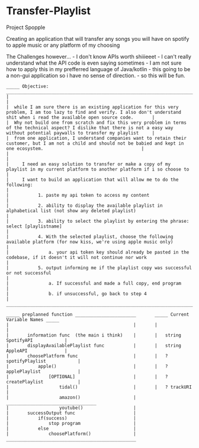 # Transfer-Playlist

Project Spopple

Creating an application that will transfer any songs you will have on spotify to apple music or any platform of my choosing

The Challenges however...
    - I don't know APIs worth shiiieeet
    - I can't really understand what the API code is even saying sometimes
    - I am not sure how to apply this in my prefferred language of Java/kotlin
    - this going to be a non-gui application so i have no sense of direction.
    - so this will be fun.

    _____ Objective: ____________________________________________________________________________________________________________________________________________________________________________
    |                                                                                                                                                                                           |
    |  while I am sure there is an existing application for this very problem, I am too lazy to find and verify. I also don't understand shit when i read the available open source code.       |
    |  Why not build one from scratch and fix this very problem in terms of the technical aspect? I dislike that there is not a easy way without potential paywalls to transfer my playlist     |
    |  from one application, I understand companies want to retain their customer, but I am not a child and should not be babied and kept in one ecosystem.                                     |
    |                                                                                                                                                                                           |
    |     I need an easy solution to transfer or make a copy of my playlist in my current platform to another platform if i so choose to                                                        |
    |     I want to build an application that will allow me to do the following:                                                                                                                |
    |           1. paste my api token to access my content                                                                                                                                      |
    |           2. ability to display the available playlist in alphabetical list (not show any deleted playlist)                                                                               |
    |           3. ability to select the playlist by entering the phrase: select [playlistname]                                                                                                 |
    |           4. With the selected playlist, choose the following available platform (for now kiss, we're using apple music only)                                                             |
    |               a. your api token key should already be pasted in the codebase, if it doesn't it will not continue nor work                                                                 |
    |           5. output informing me if the playlist copy was successful or not successful                                                                                                    |
    |               a. If successful and made a full copy, end program                                                                                                                          |
    |               b. if unsuccessful, go back to step 4                                                                                                                                       |
    _____________________________________________________________________________________________________________________________________________________________________________________________

    _____ preplanned function _______________________       _____ Current Variable Names _____
    |                                               |       |                                |
    |       information func  (the main i think)    |       |   string SpotifyAPI            |
    |       displayAvailablePlaylist func           |       |   string AppleAPI              |
    |       choosePlatform func                     |       |   ? spotifyPlaylist            |
    |           apple()                             |       |   ? applePlaylist              |
    |               [OPTIONAL]                      |       |   ? createPlaylist             |
    |                   tidal()                     |       |   ? trackURI                   |
    |                   amazon()                    |       __________________________________
    |                   youtube()                   |
    |       successOutput func                      |
    |           if(success)                         |
    |               stop program                    |
    |           else                                |
    |               choosePlatform()                |
    _________________________________________________
